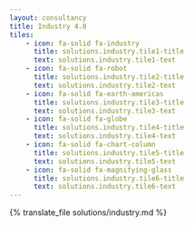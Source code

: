 ```yaml
---
layout: consultancy
title: Industry 4.0
tiles: 
    - icon: fa-solid fa-industry
      title: solutions.industry.tile1-title
      text: solutions.industry.tile1-text
    - icon: fa-solid fa-robot
      title: solutions.industry.tile2-title
      text: solutions.industry.tile2-text
    - icon: fa-solid fa-earth-americas
      title: solutions.industry.tile3-title
      text: solutions.industry.tile3-text
    - icon: fa-solid fa-globe
      title: solutions.industry.tile4-title
      text: solutions.industry.tile4-text
    - icon: fa-solid fa-chart-column
      title: solutions.industry.tile5-title
      text: solutions.industry.tile5-text
    - icon: fa-solid fa-magnifying-glass
      title: solutions.industry.tile6-title
      text: solutions.industry.tile6-text
---
```

{% translate_file solutions/industry.md %}